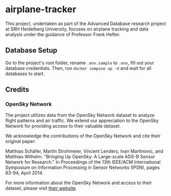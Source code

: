 # airplane-tracker

This project, undertaken as part of the Advanced Database research project at SRH Heidelberg University, focuses on airplane tracking and data analysis under the guidance of Professor Frank Hefter.

## Database Setup

Go to the project's root folder, rename `.env.sample` to `.env`, fill out your database credentials.
Then, run `docker compose up -d` and wait for all databases to start.

## Credits

### OpenSky Network

The project utilizes data from the OpenSky Network dataset to analyze flight patterns and air traffic. We extend our appreciation to the OpenSky Network for providing access to their valuable dataset.

We acknowledge the contributions of the OpenSky Network and cite their original paper:

Matthias Schäfer, Martin Strohmeier, Vincent Lenders, Ivan Martinovic, and Matthias Wilhelm.
"Bringing Up OpenSky: A Large-scale ADS-B Sensor Network for Research."
In Proceedings of the 13th IEEE/ACM International Symposium on Information Processing in Sensor Networks (IPSN), pages 83-94, April 2014.

For more information about the OpenSky Network and access to their dataset, please visit [their website](https://opensky-network.org).
